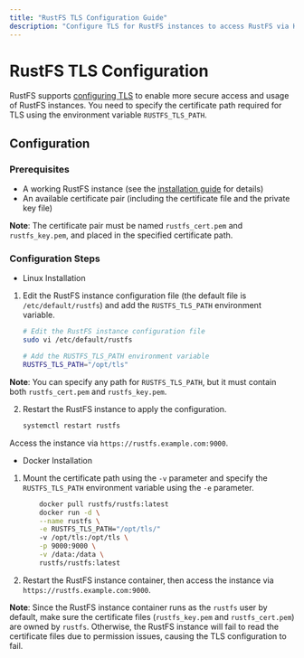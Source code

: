 ```yaml
---
title: "RustFS TLS Configuration Guide"
description: "Configure TLS for RustFS instances to access RustFS via HTTPS, ensuring secure file storage and access."
---
```


# RustFS TLS Configuration

RustFS supports [configuring TLS](../../installation/security-checklists.md#2-network-transport-encryption-tlsssl) to enable more secure access and usage of RustFS instances. You need to specify the certificate path required for TLS using the environment variable `RUSTFS_TLS_PATH`.

## Configuration

### Prerequisites

- A working RustFS instance (see the [installation guide](../../en/installation/index.md) for details)
- An available certificate pair (including the certificate file and the private key file)

**Note**: The certificate pair must be named `rustfs_cert.pem` and `rustfs_key.pem`, and placed in the specified certificate path.

### Configuration Steps

* Linux Installation

1. Edit the RustFS instance configuration file (the default file is `/etc/default/rustfs`) and add the `RUSTFS_TLS_PATH` environment variable.

    ```bash
    # Edit the RustFS instance configuration file
    sudo vi /etc/default/rustfs

    # Add the RUSTFS_TLS_PATH environment variable
    RUSTFS_TLS_PATH="/opt/tls"
    ```

**Note**: You can specify any path for `RUSTFS_TLS_PATH`, but it must contain both `rustfs_cert.pem` and `rustfs_key.pem`.

2. Restart the RustFS instance to apply the configuration.

    ```bash
    systemctl restart rustfs
    ```

Access the instance via `https://rustfs.example.com:9000`.


* Docker Installation

1. Mount the certificate path using the `-v` parameter and specify the `RUSTFS_TLS_PATH` environment variable using the `-e` parameter.

    ```bash
        docker pull rustfs/rustfs:latest
        docker run -d \
        --name rustfs \
        -e RUSTFS_TLS_PATH="/opt/tls/"
        -v /opt/tls:/opt/tls \
        -p 9000:9000 \
        -v /data:/data \
        rustfs/rustfs:latest
    ```

2. Restart the RustFS instance container, then access the instance via `https://rustfs.example.com:9000`.

**Note**: Since the RustFS instance container runs as the `rustfs` user by default, make sure the certificate files (`rustfs_key.pem` and `rustfs_cert.pem`) are owned by `rustfs`. Otherwise, the RustFS instance will fail to read the certificate files due to permission issues, causing the TLS configuration to fail.
